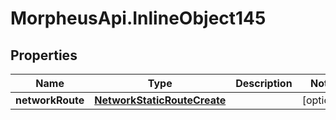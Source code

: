 # MorpheusApi.InlineObject145

## Properties

Name | Type | Description | Notes
------------ | ------------- | ------------- | -------------
**networkRoute** | [**NetworkStaticRouteCreate**](NetworkStaticRouteCreate.md) |  | [optional] 


